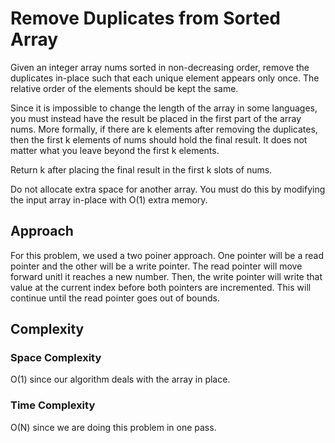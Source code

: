 # Remove Duplicates from Sorted Array

Given an integer array nums sorted in non-decreasing order, remove the duplicates in-place such that each unique element appears only once. The relative order of the elements should be kept the same.

Since it is impossible to change the length of the array in some languages, you must instead have the result be placed in the first part of the array nums. More formally, if there are k elements after removing the duplicates, then the first k elements of nums should hold the final result. It does not matter what you leave beyond the first k elements.

Return k after placing the final result in the first k slots of nums.

Do not allocate extra space for another array. You must do this by modifying the input array in-place with O(1) extra memory.

## Approach

For this problem, we used a two poiner approach. One pointer will be a read pointer and the other will be a write pointer. The read pointer will move forward unitl it reaches a new number. Then, the write pointer will write that value at the current index before both pointers are incremented. This will continue until the read pointer goes out of bounds.

## Complexity

### Space Complexity

O(1) since our algorithm deals with the array in place.

### Time Complexity

O(N) since we are doing this problem in one pass.
